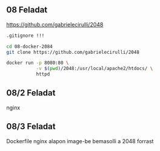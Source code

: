 ## 08 Feladat

https://github.com/gabrielecirulli/2048

```bash
.gitignore !!!

cd 08-docker-2084
git clone https://github.com/gabrielecirulli/2048

docker run -p 8080:80 \
           -v $(pwd)/2048:/usr/local/apache2/htdocs/ \
           httpd
```

## 08/2 Feladat
nginx

## 08/3 Feladat
Dockerfile nginx alapon
image-be bemasolli a 2048 forrast
